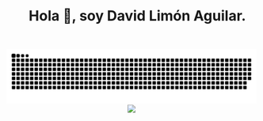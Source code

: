 
<div id="user-content-toc">
  <ul align="center">
    <summary><h1 style="display: inline-block">Hola 👋, soy David Limón Aguilar.</h1></summary>
  </ul>
</div>
<img src=""></img>
<!--- snake -->
<div align="center">
  <img  src="https://github.com/1999AZZAR/1999AZZAR/blob/main/resources/img/grid-snake.svg"
       alt="snake" /></a>
</div>


<div align="center">
  <img src="https://github-readme-stats.vercel.app/api/top-langs/?username=DavidLimonAguilar&langs_count=8"> </img>
</div>


